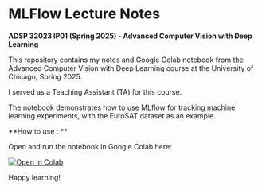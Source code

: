 # MLFlow Lecture Notes 

**ADSP 32023 IP01 (Spring 2025) - Advanced Computer Vision with Deep Learning**

This repository contains my notes and Google Colab notebook from the Advanced Computer Vision with Deep Learning course at the University of Chicago, Spring 2025.

I served as a Teaching Assistant (TA) for this course.

The notebook demonstrates how to use MLflow for tracking machine learning experiments, with the EuroSAT dataset as an example.

**How to use : **

Open and run the notebook in Google Colab here:  

[![Open In Colab](https://colab.research.google.com/assets/colab-badge.svg)](https://colab.research.google.com/drive/16HpwM3ucSiY1nApzheixQas4xPwCxV2y?usp=sharing)

Happy learning!
